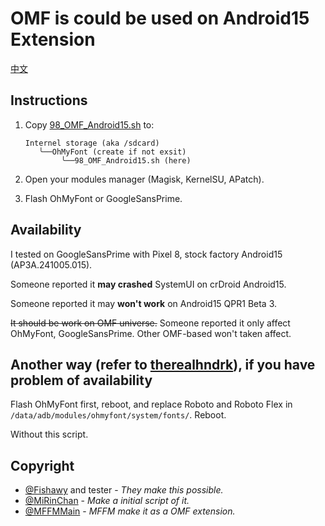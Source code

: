 # OMF is could be used on Android15 Extension

[中文](README.zh-CN.md)

## Instructions

1. Copy [98_OMF_Android15.sh](98_OMF_Android15.sh) to:

    ```plain
    Internel storage (aka /sdcard)
       ╰──OhMyFont (create if not exsit)
            ╰──98_OMF_Android15.sh (here)
    ```

2. Open your modules manager (Magisk, KernelSU, APatch).
3. Flash OhMyFont or GoogleSansPrime.

## Availability

I tested on GoogleSansPrime with Pixel 8, stock factory Android15 (AP3A.241005.015).

Someone reported it **may crashed** SystemUI on crDroid Android15.

Someone reported it may **won't work** on Android15 QPR1 Beta 3.

~~It should be work on OMF universe.~~ Someone reported it only affect OhMyFont, GoogleSansPrime. Other OMF-based won't taken affect.

## Another way (refer to [therealhndrk](https://t.me/therealhndrk)), if you have problem of availability

Flash OhMyFont first, reboot, and replace Roboto and Roboto Flex in `/data/adb/modules/ohmyfont/system/fonts/`. Reboot.

Without this script.

## Copyright

- [@Fishawy](https://t.me/Fishawy) and tester - *They make this possible.*
- [@MiRinChan](https://github.com/MiRinChan) - *Make a initial script of it.*
- [@MFFMMain](https://t.me/MFFMMain) - *MFFM make it as a OMF extension.*
